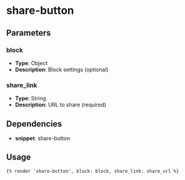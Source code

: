 # share-button



## Parameters


### block
- **Type**: Object
- **Description**: Block settings (optional)

### share_link
- **Type**: String
- **Description**: URL to share (required)


## Dependencies


- **snippet**: share-button


## Usage


```liquid
{% render 'share-button', block: block, share_link: share_url %}
```



